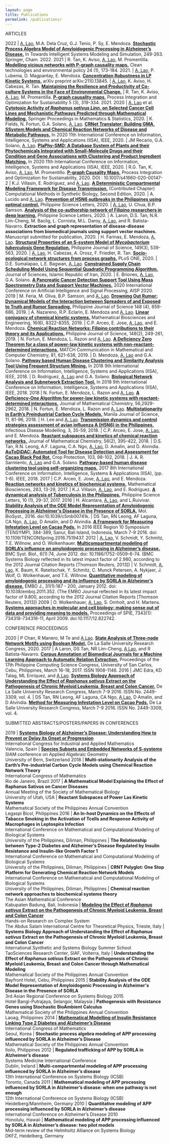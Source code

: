 ```yaml
---
layout: page
title: Publications
permalink: /publications/
---
```

ARTICLES

2022 | <u>A. Lao</u>, M.A. Dela Cruz, G.J. Tenio, P. Sy, E. Mendoza. [**Stochastic Process Algebra Model of Amyloidogenic Processing in Alzheimer’s Disease.**](https://link.springer.com/chapter/10.1007/978-3-030-79606-8_18) In Towards Intelligent Systems Modeling and Simulation, 249-263. Springer, Cham. 2022.
2021 | R. Tan, K. Aviso, <u>A. Lao</u>, M. Promentilla. [**Modelling vicious networks with P-graph causality maps.**](https://link.springer.com/article/10.1007/s10098-021-02096-x) Clean technologies and environmental policy 24 (1), 173-184. 2021.
| <u>A. Lao</u>, P. Lubenia, D. Magpantay, E. Mendoza. [**Concentration Robustness in LP Kinetic Systems.**](https://arxiv.org/pdf/2110.13845.pdf) arXiv preprint arXiv:2110.13845.
| <u>A. Lao</u>, K. Aviso, H. Cabezas, R. Tan. [**Maintaining the Resilience and Productivity of Co-culture Systems in the Face of Environmental Change.**](https://assets.researchsquare.com/files/rs-856052/v1/e6bffec7-2219-479e-aaaa-52ee7ef110dc.pdf?c=1632234919)
| R. Tan, K. Aviso, <u>A. Lao</u>, M. Promentilla. [**P-graph causality maps.**](https://link.springer.com/article/10.1007/s41660-020-00147-2) Process Integration and Optimization for Sustainability 5 (3), 319-334. 2021.
2020 | <u>A. Lao</u> et al. [**Cytotoxic Activity of _Raphanus sativus Linn._ on Selected Cancer Cell Lines and Mechanistic Pathways Predicted through Mathematical Modeling.**](https://www.springerprofessional.de/en/cytotoxic-activity-of-raphanus-sativus-linn-on-selected-cancer-c/19249180) Springer Proceedings in Mathematics & Statistics, 2020.
| K. Fields, N. Fortun, G.A. Solano, <u>A. Lao</u>. [**CRNet Translator: Building GMA, SSystem Models and Chemical Reaction Networks of Disease and Metabolic Pathways.**](https://ieeexplore.ieee.org/document/9284412) In 2020 11th International Conference on Information, Intelligence, Systems and Applications (IISA), IEEE, 2020.
| JM Recario, G.A. Solano, <u>A. Lao</u>. [**PlaPhy-SMD: A Database System of Plants and their Phytochemicals Integrated with Small-Molecule Drugs and their Condition and Gene Associations with Clustering and Product Ingredient Matching.**](https://ieeexplore.ieee.org/document/9284382) In 2020 11th International Conference on Information, Intelligence, Systems and Applications (IISA), IEEE, 2020.
| R.G. Tan, K. Aviso, <u>A. Lao</u>, M. Promentillo. [**P-graph Causality Maps.**](https://link.springer.com/article/10.1007/s41660-020-00147-2) Process Integration and Optimization for Sustainability, 2020. DOI : 10.1007/s41660-020-00147-2
| K.J. Villasin, E. Rodriguez, and <u>A. Lao</u>. [**A Deterministic Compartmental Modeling Framework for Disease Transmission.**](https://link.springer.com/protocol/10.1007/978-1-0716-0822-7_12) (Contributed Chapter) Computational Methods in Synthetic Biology, Second Edition, 2020.
| A. Lucido and <u>A. Lao</u>. [**Prevention of H5N6 outbreaks in the Philippines using optimal control.**](https://www.philsciletters.net/2020-158/) Philippine Science Letters, 2020.
| <u>A. Lao</u>, U. Chua, B.P. Samson. [**Analysis of the co-authorship network of Filipino researchers in deep learning.**](https://philsciletters.net/2020-148/) Philippine Science Letters, 2020.
| A. Laron, D.S. Tan, N.R. Lim-Cheng, M. Baclig, L. Cornista, M.L. Daroy, <u>A. Lao</u>, and R. Batista-Navarro. **Extraction and graph representation of disease-disease associations from biomedical journals using support vector machines.** Manuscript submitted for publication, 2020.
| H. Farinas, E. Mendoza, <u>A. Lao</u>. [**Structural Properties of an S-system Model of _Mycobacterium tuberculosis_ Gene Regulation.**](https://philjournalsci.dost.gov.ph/publication/regular-issues/past-issues/98-vol-149-no-3-september-2020/1206-structural-properties-of-an-s-system-model-of-mycobacterium-tuberculosis-gene-regulation) Philippine Journal of Science, 149(3), 539-563, 2020.
| <u>A. Lao</u>, H. Cabezas, A. Orosz, F. Friedler, R. Tan. [**Socio-ecological network structures from process graphs.**](https://journals.plos.org/plosone/article?id=10.1371/journal.pone.0232384) PLoS ONE, 2020.
| D.E. Sumalapao, L.E. Bagwan, <u>A. Lao</u>. [**Constrained Supply Chain Scheduling Model Using Sequential Quadratic Programming Algorithm.**](https://jsciences.ut.ac.ir/article_76873.html) Journal of Sciences, Islamic Republic of Iran, 2020.
| E. Briones, <u>A. Lao</u>, G.A. Solano. [**A Pancreatic Cancer Detection Support Tool Using Mass Spectrometry Data and Support Vector Machines.**](https://ieeexplore.ieee.org/document/9073503) 2020 International Conference on Artificial Intelligence and Signal Processing, AISP 2020.
2019 | M. Feria, M. Oliva, B.P. Samson, and <u>A. Lao</u>. [**Drowning Out Rumor: Dynamical Models of the Interaction between Spreaders of and Exposed to Truth and Rumor Spreading.**](https://philjournalsci.dost.gov.ph/publication/regular-issues/past-issues/95-vol-148-no-4-december-2019/1130-drowning-out-rumor-dynamical-models-of-the-interaction-between-spreaders-of-and-exposed-to-truth-and-rumor-spreading) Philippine Journal of Science 148 (4), 659-686, 2019.
| A. Nazareno, R.P. Eclarin, E. Mendoza and <u>A. Lao</u>. [**Linear conjugacy of chemical kinetic systems.**](https://www.aimspress.com/article/id/4207) Mathematical Biosciences and Engineering, 16(6), 8322-8355, 2019.
| C.P. Arceo, E. Jose, <u>A. Lao</u>, and E. Mendoza. [**Chemical Reaction Networks: Filipino contributions to their theory and its Applications.**](https://philjournalsci.dost.gov.ph/publication/regular-issues/past-issues/87-vol-148-no-2-june-2019/980-chemical-reaction-networks-filipino-contributions-to-their-theory-and-its-applications) Philippine Journal of Science, 148(2), 249-261, 2019.
| N. Fortun, E. Mendoza, L. Razon and <u>A. Lao</u>. [**A Deficiency Zero Theorem for a class of power-law kinetic systems with non-reactant-determined interactions.**](https://match.pmf.kg.ac.rs/electronic_versions/Match81/n3/match81n3_621-638.pdf) MATCH Communication in Mathematical and Computer Chemistry, 81, 621-638, 2019.
| D. Mendoza, <u>A. Lao</u> and G.A. Solano. [**Pathway based Human Disease Clustering and Similarity Analysis Tool Using Frequent Structure Mining.**](https://ieeexplore.ieee.org/document/8633639) In 2018 9th International Conference on Information, Intelligence, Systems and Applications (IISA), IEEE, 2018.
| D. Rodriguez, <u>A. Lao</u> and G.A. Solano. [**Biological Network Analysis and Subnetwork Extraction Tool.**](https://ieeexplore.ieee.org/document/8633646) In 2018 9th International Conference on Information, Intelligence, Systems and Applications (IISA), IEEE, 2018.
2018 | N. Fortun, E. Mendoza, L. Razon and <u>A. Lao</u>. [**A Deficiency-One Algorithm for power-law kinetic systems with reactant-determined interactions.**](https://link.springer.com/article/10.1007/s10910-018-0925-2) Journal of Mathematical Chemistry, 56,2929-2962, 2018.
| N. Fortun, E. Mendoza, L. Razon and <u>A. Lao</u>. [**Multistationarity in Earth’s Preindustrial Carbon Cycle Models.**](https://www.dlsu.edu.ph/research/publishing-house/journals/manila-journal-of-science/mjs11-9/) Manila Journal of Science, 11, 81-96, 2018.
| H. Lee and <u>A. Lao</u>. [**Transmission dynamics and control strategies assessment of avian influenza A (H5N6) in the Philippines.**](https://www.sciencedirect.com/science/article/pii/S2468042717300593) Infectious Disease Modelling, 3, 35-59, 2018.
| C.P. Arceo, E. Jose, <u>A. Lao</u>, and E. Mendoza. [**Reactant subspaces and kinetics of chemical reaction networks.**](https://link.springer.com/article/10.1007/s10910-017-0809-x) Journal of Mathematical Chemistry, 56(2), 395-422, 2018.
| D.S. Tan, R.N. Leong, A.F. Laguna, C.A. Ngo, <u>A. Lao</u>, D. Amalin, and D. Alvindia. [**AuToDiDAC: Automated Tool for Disease Detection and Assessment for Cacao Black Pod Rot.**](https://www.sciencedirect.com/science/article/pii/S0261219417302867) Crop Protection, 103, 98-102, 2018.
| J. A. R. Sarmiento, <u>A. Lao</u> and G.A. Solano. [**Pathway-based human disease clustering tool using self-organizing maps.**](https://ieeexplore.ieee.org/document/8316389) 2017 8th International Conference on Information, Intelligence, Systems & Applications (IISA), (pp. 1-6). IEEE, 2018.
2017 | C.P. Arceo, E. Jose, <u>A. Lao</u>, and E. Mendoza. [**Reaction networks and kinetics of biochemical systems.**](https://www.sciencedirect.com/science/article/pii/S0025556416302486?via%3Dihub) Mathematical Biosciences, 283, 13-29, 2017.
| K.J. Villasin, <u>A. Lao</u>, and E. Rodriguez. [**A dynamical analysis of Tuberculosis in the Philippines.**](https://www.philsciletters.net/2017-29/) Philippine Science Letters, 10 (1), 29-37, 2017.
2016 | H. Alcantara, <u>A. Lao</u>, and L.Ruivivar. [**Stability Analysis of the ODE Model Representation of Amyloidogenic Processing in Alzheimer's Disease in the Presence of SORLA.**](https://pubs.rsc.org/en/content/articlelanding/2016/MB/c5mb00741k) Mol. BioSyst., 2016. doi:10.1039/c5mb00741k.
| DS Tan, RN Leong, AF Laguna, CA Ngo, <u>A. Lao</u>, D Amalin, and D Alvindia. [**A Framework for Measuring Infestation Level on Cacao Pods.**](https://ieeexplore.ieee.org/document/7519437) In 2016 IEEE Region 10 Symposium (TENSYMP), 384-389, Sanur, Bali Island, Indonesia, March 7-9 2016. doi: 10.1109/TENCONSpring.2016.7519437.
2012 | <u>A. Lao</u>, V. Schmidt, Y. Schmitz, T.E. Willnow, and O. Wolkenhauer. [**Multicompartmental modeling of SORLA’s influence on amyloidogenic processing in Alzheimer’s disease.**](https://bmcsystbiol.biomedcentral.com/articles/10.1186/1752-0509-6-74) BMC Syst. Biol., 6(1):74, June 2012. doi: 10.1186/1752-0509-6-74. (BMC Systems Biology reflected in its latest impact factor of 2.980, according to the 2012 Journal Citation Reports [Thomson Reuters, 2013])
| V. Schmidt, <u>A. Lao</u>, K. Baum, K. Rateitschak, Y. Schmitz, C. Munck Petersen, A. Nykjaer, J. Wolf, O. Wolkenhauer, and T.E. Willnow. [**Quantitative modeling of amyloidogenic processing and its influence by SORLA in Alzheimer’s disease.**](https://www.embopress.org/doi/full/10.1038/emboj.2011.352) EMBO J., 31(1):187 - 200, January 2012. doi: 10.1038/emboj.2011.352. (The EMBO Journal reflected in its latest impact factor of 9.800, according to the 2012 Journal Citation Reports [Thomson Reuters, 2013])
2009 | O. Wolkenhauer, <u>A. Lao</u>, S. Omholt, and H. Martens. [**Systems approaches in molecular and cell biology: making sense out of data and providing meaning to models.**](https://www.spiedigitallibrary.org/conference-proceedings-of-spie/7343/734318/Systems-approaches-in-molecular-and-cell-biology--making-sense/10.1117/12.822742.short?SSO=1) Proceedings of SPIE, 7343(1): 734318-734318-11, April 2009. doi:10.1117/12.822742.

CONFERENCE PROCEEDINGS

2020 | P Chan, R Manero, M Te and <u>A Lao</u>. [**State Analysis of Three-node Network Motifs using Boolean Model.**](https://www.dlsu.edu.ph/wp-content/uploads/pdf/conferences/research-congress-proceedings/2020/FNH-15.pdf) De La Salle University Research Congress, 2020.
2017 | A Laron, DS Tan, NR Lim-Cheng, <u>A Lao</u>, and R Batista-Navarro. [**Corpus Annotation of Biomedical Journals for a Machine Learning Approach to Automatic Relation Extraction.**](https://sites.google.com/a/dcs.upd.edu.ph/csp-proceedings/Home/pcsc-2017) Proceedings of the 17th Philippine Computing Science Congress, University of San Carlos, Cebu, Philippines, March 16-18, 2017. ISSN 1908-1146.
2016 | JMC Edra, KD Talag, ML Enriquez, and <u>A Lao</u>. [**Systems Biology Approach of Understanding the Effect of _Raphanus sativus_ Extract on the Pathogenesis of Chronic Myeloid Leukemia, Breast and Colon Cancer.**](https://www.dlsu.edu.ph/wp-content/uploads/pdf/conferences/research-congress-proceedings/2016/FNH/FNH-I-03.pdf) De La Salle University Research Congress, March 7-9 2016. ISSN No. 2449-3309, vol. 4.
| DS Tan, RN Leong, AF Laguna, CA Ngo, <u>A Lao</u>, D Amalin, and D Alvindia. [**Method for Measuring Infestation Level on Cacao Pods.**](https://www.dlsu.edu.ph/wp-content/uploads/pdf/conferences/research-congress-proceedings/2016/FNH/FNH-I-02.pdf) De La Salle University Research Congress, March 7-9 2016. ISSN No. 2449-3309, vol. 4.

SUBMITTED ABSTRACTS/POSTERS/PAPERS IN CONFERENCES

2019 | [**Systems Biology of Alzheimer’s Disease: Understanding How to Prevent or Delay its Onset or Progression**](https://iciam2019.com/images/site/news/ICIAM2019_PROGRAM_ABSTRACTS_BOOK.pdf) <br> International Congress for Industrial and Applied Mathematics <br> Valencia, Spain
| [**Species Subsets and Embedded Networks of S-systems**](https://mathsites.unibe.ch/siamag19/program.pdf) <br> SIAM conference on Applied Algebraic Geometry <br> University of Bern, Switzerland
2018 | **Multi-stationarity Analysis of the Earth’s Pre-industrial Carbon Cycle Models using Chemical Reaction Network Theory** <br> International Congress of Mathematics <br> Rio de Janeiro, Brazil
2017 | **A Mathematical Model Explaining the Effect of Raphanus Sativus on Cancer Diseases** <br> Annual Meeting of the Society of Mathematical Biology <br> University of Utah, USA
| **Reactant Subspaces of Power Las Kinetic Systems** <br> Mathematical Society of the Philippines Annual Convention <br> Legaspi Bicol, Philippines
2016 | **An In-host Dynamics on the Effects of Tabacco Smoking in the Activation of Tcells and Response Activity of Macrophages in Leptospira Infection** <br> International Conference on Mathematical and Computational Modeling of Biological Systems <br> University of the Philippines, Diliman, Philippines
| **The Relationship between Type-2 Diabetes and Alzheimer’s Disease Regulated by Insulin Resistance and Insulin-like Growth Factor 1** <br> International Conference on Mathematical and Computational Modeling of Biological Systems <br> University of the Philippines, Diliman, Philippines
| **CRNT Polyglot: One Stop Platform for Generating Chemicat Reaction Network Models** <br> International Conference on Mathematical and Computational Modeling of Biological Systems <br> University of the Philippines, Diliman, Philippines
| **Chemical reaction network approaches to biochemical systems theory** <br> The Asian Mathematical Conference <br> Kabupaten Badung, Bali, Indonesia
| [**Modeling the Effect of _Raphanus sativus_ Extract on the Pathogenesis of Chronic Myeloid Leukemia, Breast and Colon Cancer**](http://indico.ictp.it/event/7654/material/4/0.pdf) <br> Hands-on Research on Complex System <br> The Abdus Salam International Centre for Theoretical Physics, Trieste, Italy
| **Systems Biology Approach of Understanding the Effect of _Raphanus sativus_ Extract on the Pathogenesis of Chronic Myeloid Leukemia, Breast and Colon Cancer** <br> International Synthetic and Systems Biology Summer School <br> TaoSciences Research Center, SIAF, Volterra, Italy
| **Understanding the Effect of _Raphanus sativus_ Extract on the Pathogenesis of Chronic Myeloid Leukemia, Breast and Colon Cancer through Mathematical Modeling** <br> Mathematical Society of the Philippines Annual Convention <br> Bayfront Hotel, Cebu, Philippines
2015 | **Stability Analysis of the ODE Model Representation of Amyloidogenic Processing in Alzheimer's Disease in the Presence of SORLA** <br> 3rd Asian Regional Conference on Systems Biology 2015 <br> Hotel Bangi-Putrajaya, Selangor, Malaysia
| **Pathogenesis with Resistance Genes using Stochastic BioAmbient Calculus** <br> Mathematical Society of the Philippines Annual Convention <br> Laoag, Philippines
2014 |  [**Mathematical Modelling of Insulin Resistance Linking Type 2 Diabetes and Alzheimer’s Disease**](http://www.icm2014.org/en/program/scientific/poster.html) <br> International Congress of Mathematics <br> Seoul, Korea
| **Stochastic process algebra modeling of APP processing influenced by SORLA in Alzheimer’s Disease** <br> Mathematical Society of the Philippines Annual Convention <br> Iloilo, Philippines
2012 | **Regulated trafficking of APP by SORLA in Alzheimer’s disease** <br> Systems Medicine International Conference <br> Dublin, Ireland
| **Multi-compartmental modeling of APP processing influenced by SORLA in Alzheimer’s disease** <br> 13th International Conference on Systems Biology (ICSB) <br> Toronto, Canada
2011 | **Mathematical modeling of APP processing influenced by SORLA in Alzheimer’s disease: when one pathway is not enough** <br> 12th International Conference on Systems Biology (ICSB) <br> Heidelberg/Mannheim, Germany
2010 | **Quantitative modeling of APP processing influenced by SORLA in Alzheimer’s disease** <br> International Conference on Alzheimer’s Disease 2010 <br> Honolulu, Hawaii
| **Mathematical modeling of APP processing influenced by SORLA in Alzheimer’s disease: two pilot models** <br> Mid-term review of the Helmholtz Alliance on Systems Biology <br> DKFZ, Heidelberg, Germany
